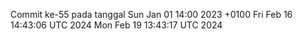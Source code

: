 Commit ke-55 pada tanggal Sun Jan 01 14:00 2023 +0100
Fri Feb 16 14:43:06 UTC 2024
Mon Feb 19 13:43:17 UTC 2024
